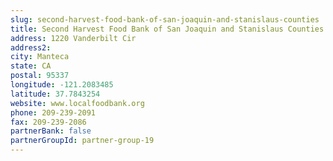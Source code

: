```yaml
---
slug: second-harvest-food-bank-of-san-joaquin-and-stanislaus-counties
title: Second Harvest Food Bank of San Joaquin and Stanislaus Counties
address: 1220 Vanderbilt Cir
address2: 
city: Manteca
state: CA
postal: 95337
longitude: -121.2083485
latitude: 37.7843254
website: www.localfoodbank.org
phone: 209-239-2091
fax: 209-239-2086
partnerBank: false
partnerGroupId: partner-group-19
---
```

